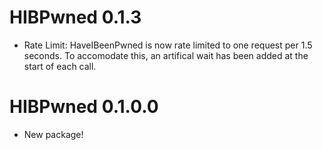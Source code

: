 # HIBPwned 0.1.3
* Rate Limit: HaveIBeenPwned is now rate limited to one request per 1.5 seconds. To accomodate this, an artifical wait has been added at the start of each call.

# HIBPwned 0.1.0.0

* New package!



